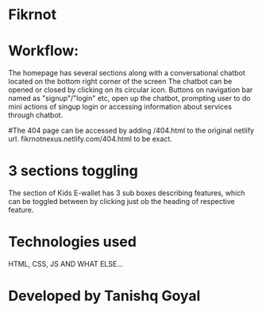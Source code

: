 # Fikrnot

# Workflow:
The homepage has several sections along with a conversational chatbot located on the bottom right corner of the screen
 The chatbot can be opened or closed by clicking on its circular icon. Buttons on navigation bar named as "signup"/"login" etc, open up the chatbot, prompting user to do mini actions of singup login or accessing information about services through chatbot.

#The 404 page can be accessed by adding /404.html to the original netlify url. fikrnotnexus.netlify.com/404.html to be exact. 

# 3 sections toggling 
The section of Kids E-wallet has 3 sub boxes describing features, which can be toggled between by clicking just ob the heading of respective feature.

# Technologies used
HTML, CSS, JS AND WHAT ELSE...

# Developed by Tanishq Goyal
